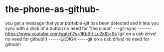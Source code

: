 # the-phone-as-github-
you get a message that your portable-git has been detected and it lets you sync with a click of a button no need for "the cloud" 
---git-sync 
-------https://www.youtube.com/watch?v=1Kb6-IILu2k&t=9s  (git on a usb drive! no need for github!!)
------![OIG4](https://github.com/anonq115/the-phone-as-github-/assets/32353565/67472023-3053-4c0d-a9d3-260ff1485877)
-----git on a usb drive! no need for github!!
